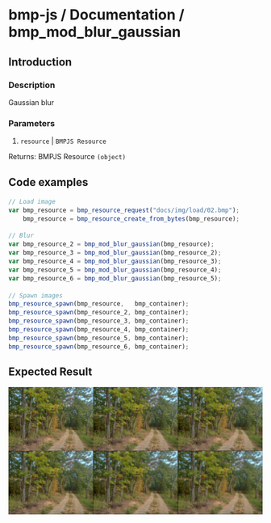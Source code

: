 # bmp-js / Documentation / bmp_mod_blur_gaussian
## Introduction

### Description

Gaussian blur

### Parameters

1. `resource` | `BMPJS Resource`

Returns: BMPJS Resource `(object)`

## Code examples

```js
// Load image
var bmp_resource = bmp_resource_request("docs/img/load/02.bmp");
    bmp_resource = bmp_resource_create_from_bytes(bmp_resource);

// Blur
var bmp_resource_2 = bmp_mod_blur_gaussian(bmp_resource);
var bmp_resource_3 = bmp_mod_blur_gaussian(bmp_resource_2);
var bmp_resource_4 = bmp_mod_blur_gaussian(bmp_resource_3);
var bmp_resource_5 = bmp_mod_blur_gaussian(bmp_resource_4);
var bmp_resource_6 = bmp_mod_blur_gaussian(bmp_resource_5);

// Spawn images
bmp_resource_spawn(bmp_resource,   bmp_container);
bmp_resource_spawn(bmp_resource_2, bmp_container);
bmp_resource_spawn(bmp_resource_3, bmp_container);
bmp_resource_spawn(bmp_resource_4, bmp_container);
bmp_resource_spawn(bmp_resource_5, bmp_container);
bmp_resource_spawn(bmp_resource_6, bmp_container);
```

## Expected Result

![expected-result](./img/035.png)
